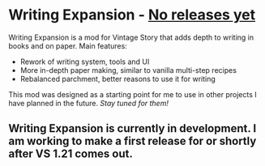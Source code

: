 # Writing Expansion - [No releases yet](https://github.com/averyc1876/WritingExpansion/releases)
Writing Expansion is a mod for Vintage Story that adds depth to writing in books and on paper. Main features:

- Rework of writing system, tools and UI
- More in-depth paper making, similar to vanilla multi-step recipes
- Rebalanced parchment, better reasons to use it for writing

This mod was designed as a starting point for me to use in other projects I have planned in the future. *Stay tuned for them!*

## Writing Expansion is currently in development. I am working to make a first release for or shortly after VS 1.21 comes out.
